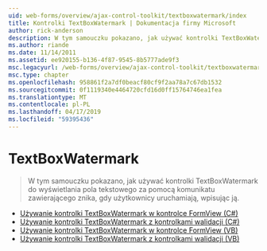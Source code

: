 ```yaml
---
uid: web-forms/overview/ajax-control-toolkit/textboxwatermark/index
title: Kontrolki TextBoxWatermark | Dokumentacja firmy Microsoft
author: rick-anderson
description: W tym samouczku pokazano, jak używać kontrolki TextBoxWatermark do wyświetlania pola tekstowego za pomocą komunikatu zawierającego znika, gdy użytkownicy uruchamiają, wpisując ją.
ms.author: riande
ms.date: 11/14/2011
ms.assetid: ee920155-b136-4f87-9545-8b5777ade9f3
msc.legacyurl: /web-forms/overview/ajax-control-toolkit/textboxwatermark
msc.type: chapter
ms.openlocfilehash: 958861f2a7df0beacf80cf9f2aa78a7c67db1532
ms.sourcegitcommit: 0f1119340e4464720cfd16d0ff15764746ea1fea
ms.translationtype: MT
ms.contentlocale: pl-PL
ms.lasthandoff: 04/17/2019
ms.locfileid: "59395436"
---
```

# <a name="textboxwatermark"></a>TextBoxWatermark

> W tym samouczku pokazano, jak używać kontrolki TextBoxWatermark do wyświetlania pola tekstowego za pomocą komunikatu zawierającego znika, gdy użytkownicy uruchamiają, wpisując ją.


- [Używanie kontrolki TextBoxWatermark w kontrolce FormView (C#)](using-textboxwatermark-in-a-formview-cs.md)
- [Używanie kontrolki TextBoxWatermark z kontrolkami walidacji (C#)](using-textboxwatermark-with-validation-controls-cs.md)
- [Używanie kontrolki TextBoxWatermark w kontrolce FormView (VB)](using-textboxwatermark-in-a-formview-vb.md)
- [Używanie kontrolki TextBoxWatermark z kontrolkami walidacji (VB)](using-textboxwatermark-with-validation-controls-vb.md)
